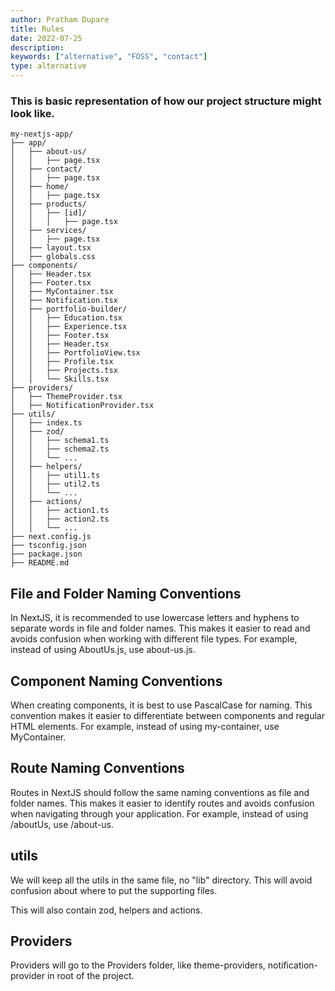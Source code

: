```yaml
---
author: Pratham Dupare
title: Rules
date: 2022-07-25
description:
keywords: ["alternative", "FOSS", "contact"]
type: alternative
---
```




### This is basic representation of how our project structure might look like.
```
my-nextjs-app/
├── app/
│   ├── about-us/
│   │   ├── page.tsx
│   ├── contact/
│   │   ├── page.tsx
│   ├── home/
│   │   ├── page.tsx
│   ├── products/
│   │   ├── [id]/
│   │   │   ├── page.tsx
│   ├── services/
│   │   ├── page.tsx
│   ├── layout.tsx
│   ├── globals.css
├── components/
│   ├── Header.tsx
│   ├── Footer.tsx
│   ├── MyContainer.tsx
│   ├── Notification.tsx
│   ├── portfolio-builder/
│   │   ├── Education.tsx
│   │   ├── Experience.tsx
│   │   ├── Footer.tsx
│   │   ├── Header.tsx
│   │   ├── PortfolioView.tsx
│   │   ├── Profile.tsx
│   │   ├── Projects.tsx
│   │   └── Skills.tsx
├── providers/
│   ├── ThemeProvider.tsx
│   ├── NotificationProvider.tsx
├── utils/
│   ├── index.ts
│   ├── zod/
│   │   ├── schema1.ts
│   │   ├── schema2.ts
│   │   └── ...
│   ├── helpers/
│   │   ├── util1.ts
│   │   ├── util2.ts
│   │   └── ...
│   ├── actions/
│   │   ├── action1.ts
│   │   ├── action2.ts
│   │   └── ...
├── next.config.js
├── tsconfig.json
├── package.json
├── README.md
```

## File and Folder Naming Conventions


In NextJS, it is recommended to use lowercase letters and hyphens to separate words in file and folder names. This makes it easier to read and avoids confusion when working with different file types. For example, instead of using AboutUs.js, use about-us.js.


## Component Naming Conventions

When creating components, it is best to use PascalCase for naming. This convention makes it easier to differentiate between components and regular HTML elements. For example, instead of using my-container, use MyContainer.

## Route Naming Conventions

Routes in NextJS should follow the same naming conventions as file and folder names. This makes it easier to identify routes and avoids confusion when navigating through your application. For example, instead of using /aboutUs, use /about-us.

## utils

We will keep all the utils in the same file, no "lib" directory.
This will avoid confusion about where to put the supporting files.

This will also contain zod, helpers and actions.

## Providers 
Providers will go to the Providers folder, like theme-providers, notification-provider in root of the project.



